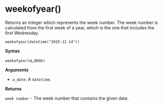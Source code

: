 # weekofyear()

Returns an integer which represents the week number. The week number is calculated from the first week of a year, which is the one that includes the first Wednesday.
<!-- 
23-Jan-2020: According to Omayer Gharra, the following should be added to this doc when the new function is created (the current WeekOfYear function does not comply with the ISO standard):

`Week_Of_Year` returns the First Week of a year (according to the ISO 8601 standard), which is the one that includes the first Thursday (https://en.wikipedia.org/wiki/ISO_8601#Week_dates)
-->

```
weekofyear(datetime("2015-12-14"))
```

**Syntax**

`weekofyear(`*a_date*`)`

**Arguments**

* `a_date`: A `datetime`.

**Returns**

`week number` - The week number that contains the given date.
